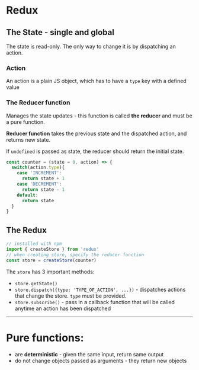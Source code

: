 # Redux

## The State - single and global

The state is read-only. The only way to change it is by dispatching an action.

### Action

An action is a plain JS object, which has to have a `type` key with a defined value

### The Reducer function

Manages the state updates - this function is called **the reducer** and must be a pure function.

__Reducer function__ takes the previous state and the dispatched action, and returns new state.


If `undefined` is passed as state, the reducer should return the initial state.

```javascript
const counter = (state = 0, action) => {
  switch(action.type){
    case 'INCREMENT':
      return state + 1
    case 'DECREMENT':
      return state - 1
    default:
      return state
  }
}
```

## The Redux


```javascript
// installed with npm
import { createStore } from 'redux'
// when creating store, specify the reducer function
const store = createStore(counter)
```

The `store` has 3 important methods:
- `store.getState()`
- `store.dispatch({type: 'TYPE_OF_ACTION', ...})` - dispatches actions that change the store. `type` must be provided.
- `store.subscribe()` - pass in a callback function that will be called anytime an action has been dispatched



---

# Pure functions:
  - are __deterministic__ - given the same input, return same output
  - do not change objects passed as arguments - they return new objects

